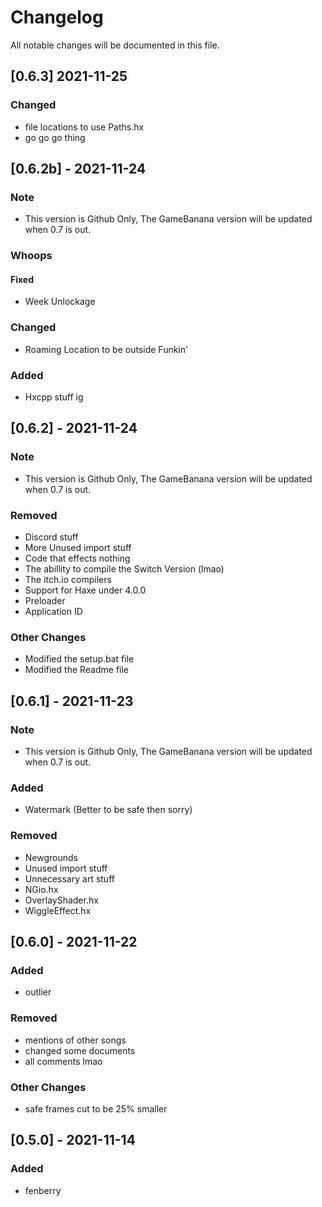 # Changelog
All notable changes will be documented in this file.

## [0.6.3] 2021-11-25
### Changed
- file locations to use Paths.hx
- go go go thing

## [0.6.2b] - 2021-11-24
### Note
- This version is Github Only, The GameBanana version will be updated when 0.7 is out.
### Whoops
#### Fixed
- Week Unlockage
### Changed
- Roaming Location to be outside Funkin'
### Added
- Hxcpp stuff ig

## [0.6.2] - 2021-11-24
### Note
- This version is Github Only, The GameBanana version will be updated when 0.7 is out.
### Removed
- Discord stuff
- More Unused import stuff
- Code that effects nothing
- The abillity to compile the Switch Version (lmao)
- The itch.io compilers
- Support for Haxe under 4.0.0
- Preloader
- Application ID
### Other Changes
- Modified the setup.bat file
- Modified the Readme file

## [0.6.1] - 2021-11-23
### Note
- This version is Github Only, The GameBanana version will be updated when 0.7 is out.
### Added
- Watermark (Better to be safe then sorry)
### Removed
- Newgrounds
- Unused import stuff
- Unnecessary art stuff
- NGio.hx
- OverlayShader.hx
- WiggleEffect.hx

## [0.6.0] - 2021-11-22
### Added
- outlier
### Removed
- mentions of other songs
- changed some documents
- all comments lmao
### Other Changes
- safe frames cut to be 25% smaller

## [0.5.0] - 2021-11-14
### Added
- fenberry
